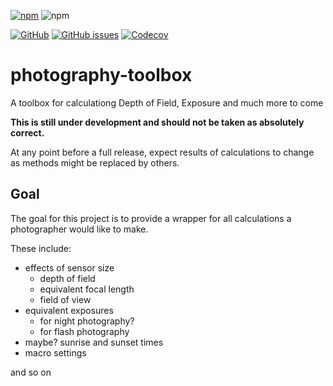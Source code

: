 [![npm](https://img.shields.io/npm/v/photography-toolbox?style=plastic)](https://www.npmjs.com/package/photography-toolbox) ![npm](https://img.shields.io/npm/dw/photography-toolbox?style=plastic)

[![GitHub](https://img.shields.io/github/license/paulypeter/photography-toolbox?style=plastic)](https://github.com/paulypeter/photography-toolbox/blob/main/LICENSE) [![GitHub issues](https://img.shields.io/github/issues-raw/paulypeter/photography-toolbox?style=plastic)](https://github.com/paulypeter/photography-toolbox/issues) [![Codecov](https://img.shields.io/codecov/c/github/paulypeter/photography-toolbox?style=plastic)](https://codecov.io/gh/paulypeter/photography-toolbox)

# photography-toolbox

A toolbox for calculationg Depth of Field, Exposure and much more to come

__This is still under development and should not be taken as absolutely correct.__

At any point before a full release, expect results of calculations to change as methods might be replaced by others.

## Goal

The goal for this project is to provide a wrapper for all calculations a photographer would like to make.

These include:
- effects of sensor size
  - depth of field
  - equivalent focal length
  - field of view
- equivalent exposures
  - for night photography?
  - for flash photography
- maybe? sunrise and sunset times
- macro settings

and so on
